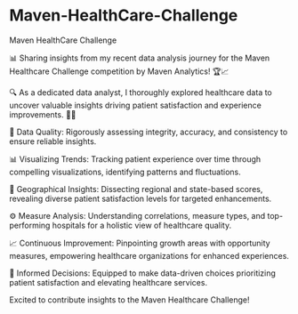 # Maven-HealthCare-Challenge
Maven HealthCare Challenge

📊 Sharing insights from my recent data analysis journey for the Maven Healthcare Challenge competition by Maven Analytics! 🏆📈



🔍 As a dedicated data analyst, I thoroughly explored healthcare data to uncover valuable insights driving patient satisfaction and experience improvements. 🏥💬



🔎 Data Quality: Rigorously assessing integrity, accuracy, and consistency to ensure reliable insights.



📊 Visualizing Trends: Tracking patient experience over time through compelling visualizations, identifying patterns and fluctuations.



📍 Geographical Insights: Dissecting regional and state-based scores, revealing diverse patient satisfaction levels for targeted enhancements.



⚙️ Measure Analysis: Understanding correlations, measure types, and top-performing hospitals for a holistic view of healthcare quality.



📈 Continuous Improvement: Pinpointing growth areas with opportunity measures, empowering healthcare organizations for enhanced experiences.



🚀 Informed Decisions: Equipped to make data-driven choices prioritizing patient satisfaction and elevating healthcare services.



Excited to contribute insights to the Maven Healthcare Challenge! 

